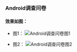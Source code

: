 ### Android调查问卷

#### 效果如图：

- 图1：
![Android调查问卷图1](https://ooo.0o0.ooo/2016/02/29/56d400b166fc1.png)

- 图2：
![Android调查问卷图2](https://ooo.0o0.ooo/2016/02/29/56d400b17c56f.png)
